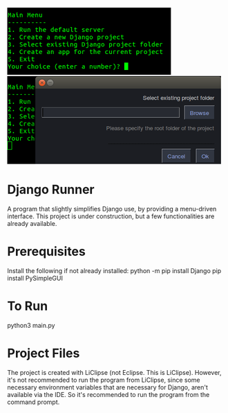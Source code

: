 ![Alt text](gallery/mainMenu.png?raw=true "Main menu")  
![Alt text](gallery/SelectExistingFolderMenu.png?raw=true "Choosing a folder")  

# Django Runner
A program that slightly simplifies Django use, by providing a menu-driven interface. This project is under construction, but a few functionalities are already available.  
  
# Prerequisites  
Install the following if not already installed:
python -m pip install Django
pip install PySimpleGUI
  
  
# To Run
python3 main.py  
  
# Project Files
The project is created with LiClipse (not Eclipse. This is LiClipse). However, it's not recommended to run the program from LiClipse, since some necessary environment variables that are necessary for Django, aren't available via the IDE. So it's recommended to run the program from the command prompt.


